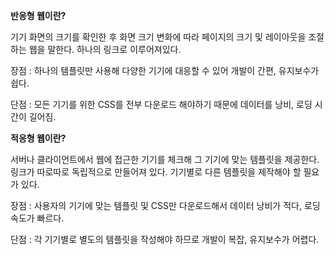 **반응형 웹이란?**

기기 화면의 크기를 확인한 후 화면 크기 변화에 따라 페이지의 크기 및 레이아웃을 조절하는 웹을 말한다. 하나의 링크로 이루어져있다.

장점 : 하나의 템플릿만 사용해 다양한 기기에 대응할 수 있어 개발이 간편, 유지보수가 쉽다.

단점 : 모든 기기를 위한 CSS를 전부 다운로드 해야하기 때문에 데이터를 낭비, 로딩 시간이 길어짐.

**적응형 웹이란?**

서버나 클라이언트에서 웹에 접근한 기기를 체크해 그 기기에 맞는 템플릿을 제공한다. 링크가 따로따로 독립적으로 만들어져 있다. 기기별로 다른 템플릿을 제작해야 할 필요가 있다.

장점 : 사용자의 기기에 맞는 템플릿 및 CSS만 다운로드해서 데이터 낭비가 적다, 로딩 속도가 빠르다.

단점 : 각 기기별로 별도의 템플릿을 작성해야 하므로 개발이 복잡, 유지보수가 어렵다.
